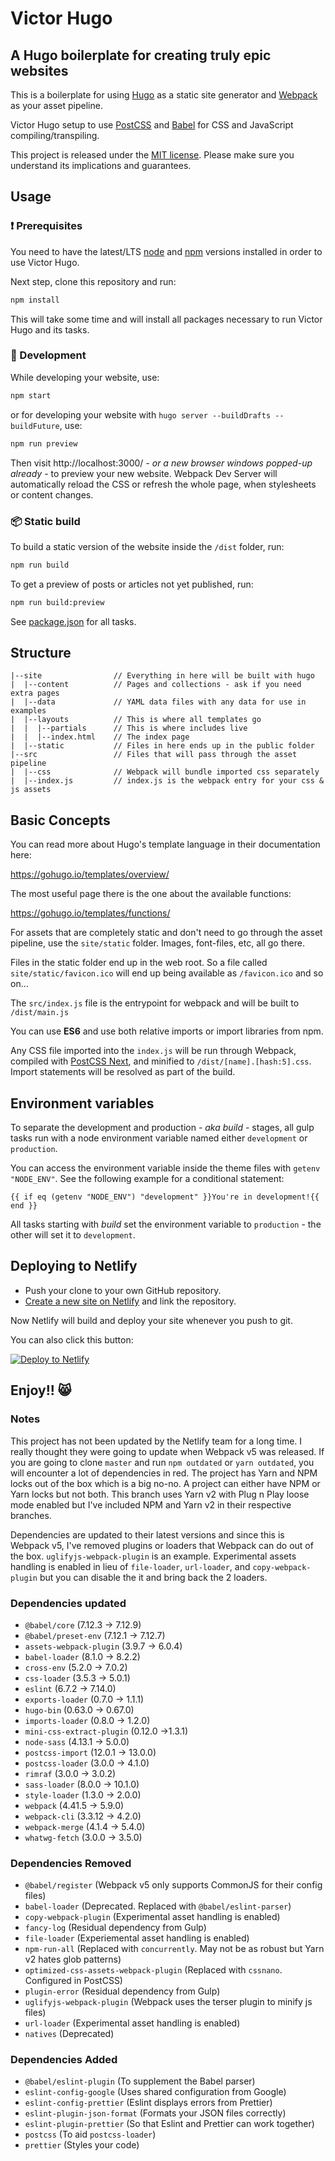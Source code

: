 # Victor Hugo

## A Hugo boilerplate for creating truly epic websites

This is a boilerplate for using [Hugo](https://gohugo.io/) as a static site generator and [Webpack](https://webpack.js.org/) as your asset pipeline.

Victor Hugo setup to use [PostCSS](http://postcss.org/) and [Babel](https://babeljs.io/) for CSS and JavaScript compiling/transpiling.

This project is released under the [MIT license](LICENSE). Please make sure you understand its implications and guarantees.

## Usage

### :exclamation: Prerequisites

You need to have the latest/LTS [node](https://nodejs.org/en/download/) and [npm](https://www.npmjs.com/get-npm) versions installed in order to use Victor Hugo.

Next step, clone this repository and run:

```bash
npm install
```

This will take some time and will install all packages necessary to run Victor Hugo and its tasks.

### :construction_worker: Development

While developing your website, use:

```bash
npm start
```

or for developing your website with `hugo server --buildDrafts --buildFuture`, use:

```bash
npm run preview
```

Then visit http://localhost:3000/ _- or a new browser windows popped-up already -_ to preview your new website. Webpack Dev Server will automatically reload the CSS or refresh the whole page, when stylesheets or content changes.

### :package: Static build

To build a static version of the website inside the `/dist` folder, run:

```bash
npm run build
```

To get a preview of posts or articles not yet published, run:

```bash
npm run build:preview
```

See [package.json](package.json#L8) for all tasks.

## Structure

```
|--site                // Everything in here will be built with hugo
|  |--content          // Pages and collections - ask if you need extra pages
|  |--data             // YAML data files with any data for use in examples
|  |--layouts          // This is where all templates go
|  |  |--partials      // This is where includes live
|  |  |--index.html    // The index page
|  |--static           // Files in here ends up in the public folder
|--src                 // Files that will pass through the asset pipeline
|  |--css              // Webpack will bundle imported css separately
|  |--index.js         // index.js is the webpack entry for your css & js assets
```

## Basic Concepts

You can read more about Hugo's template language in their documentation here:

https://gohugo.io/templates/overview/

The most useful page there is the one about the available functions:

https://gohugo.io/templates/functions/

For assets that are completely static and don't need to go through the asset pipeline,
use the `site/static` folder. Images, font-files, etc, all go there.

Files in the static folder end up in the web root. So a file called `site/static/favicon.ico`
will end up being available as `/favicon.ico` and so on...

The `src/index.js` file is the entrypoint for webpack and will be built to `/dist/main.js`

You can use **ES6** and use both relative imports or import libraries from npm.

Any CSS file imported into the `index.js` will be run through Webpack, compiled with [PostCSS Next](http://cssnext.io/), and
minified to `/dist/[name].[hash:5].css`. Import statements will be resolved as part of the build.

## Environment variables

To separate the development and production _- aka build -_ stages, all gulp tasks run with a node environment variable named either `development` or `production`.

You can access the environment variable inside the theme files with `getenv "NODE_ENV"`. See the following example for a conditional statement:

    {{ if eq (getenv "NODE_ENV") "development" }}You're in development!{{ end }}

All tasks starting with _build_ set the environment variable to `production` - the other will set it to `development`.

## Deploying to Netlify

- Push your clone to your own GitHub repository.
- [Create a new site on Netlify](https://app.netlify.com/start) and link the repository.

Now Netlify will build and deploy your site whenever you push to git.

You can also click this button:

[![Deploy to Netlify](https://www.netlify.com/img/deploy/button.svg)](https://app.netlify.com/start/deploy?repository=https://github.com/netlify/victor-hugo)

## Enjoy!! 😸

### Notes

This project has not been updated by the Netlify team for a long time. I really thought they were going to update when
Webpack v5 was released. If you are going to clone `master` and run `npm outdated` or `yarn outdated`, you will encounter
a lot of dependencies in red. The project has Yarn and NPM locks out of the box which is a big no-no. A project can
either have NPM or Yarn locks but not both. This branch uses Yarn v2 with Plug n Play loose mode enabled but I've included
NPM and Yarn v2 in their respective branches.

Dependencies are updated to their latest versions and since this is Webpack v5, I've removed plugins or loaders that
Webpack can do out of the box. `uglifyjs-webpack-plugin` is an example. Experimental assets handling is enabled in lieu
of `file-loader`, `url-loader`, and `copy-webpack-plugin` but you can disable the it and bring back the 2 loaders.

### Dependencies updated

- `@babel/core` (7.12.3 -> 7.12.9)
- `@babel/preset-env` (7.12.1 -> 7.12.7)
- `assets-webpack-plugin` (3.9.7 -> 6.0.4)
- `babel-loader` (8.1.0 -> 8.2.2)
- `cross-env` (5.2.0 -> 7.0.2)
- `css-loader` (3.5.3 -> 5.0.1)
- `eslint` (6.7.2 -> 7.14.0)
- `exports-loader` (0.7.0 -> 1.1.1)
- `hugo-bin` (0.63.0 -> 0.67.0)
- `imports-loader` (0.8.0 -> 1.2.0)
- `mini-css-extract-plugin` (0.12.0 ->1.3.1)
- `node-sass` (4.13.1 -> 5.0.0)
- `postcss-import` (12.0.1 -> 13.0.0)
- `postcss-loader` (3.0.0 -> 4.1.0)
- `rimraf` (3.0.0 -> 3.0.2)
- `sass-loader` (8.0.0 -> 10.1.0)
- `style-loader` (1.3.0 -> 2.0.0)
- `webpack` (4.41.5 -> 5.9.0)
- `webpack-cli` (3.3.12 -> 4.2.0)
- `webpack-merge` (4.1.4 -> 5.4.0)
- `whatwg-fetch` (3.0.0 -> 3.5.0)

### Dependencies Removed

- `@babel/register` (Webpack v5 only supports CommonJS for their config files)
- `babel-loader` (Deprecated. Replaced with `@babel/eslint-parser`)
- `copy-webpack-plugin` (Experimental asset handling is enabled)
- `fancy-log` (Residual dependency from Gulp)
- `file-loader` (Experiemental asset handling is enabled)
- `npm-run-all` (Replaced with `concurrently`. May not be as robust but Yarn v2 hates glob patterns)
- `optimized-css-assets-webpack-plugin` (Replaced with `cssnano`. Configured in PostCSS)
- `plugin-error` (Residual dependency from Gulp)
- `uglifyjs-webpack-plugin` (Webpack uses the terser plugin to minify js files)
- `url-loader` (Experimental asset handling is enabled)
- `natives` (Deprecated)

### Dependencies Added

- `@babel/eslint-plugin` (To supplement the Babel parser)
- `eslint-config-google` (Uses shared configuration from Google)
- `eslint-config-prettier` (Eslint displays errors from Prettier)
- `eslint-plugin-json-format` (Formats your JSON files correctly)
- `eslint-plugin-prettier` (So that Eslint and Prettier can work together)
- `postcss` (To aid `postcss-loader`)
- `prettier` (Styles your code)
